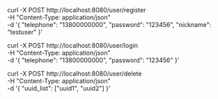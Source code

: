 curl -X POST http://localhost:8080/user/register \
     -H "Content-Type: application/json" \
     -d '{
           "telephone": "13800000000",
           "password": "123456",
           "nickname": "testuser"
         }'


curl -X POST http://localhost:8080/user/login \
     -H "Content-Type: application/json" \
     -d '{
           "telephone": "13800000000",
           "password": "123456"
         }'

curl -X POST http://localhost:8080/user/delete \
     -H "Content-Type: application/json" \
     -d '{
           "uuid_list": ["uuid1", "uuid2"]
         }'